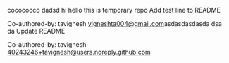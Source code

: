  cocococco dadsd
hi hello this is temporary repo
Add test line to README

Co-authored-by: tavignesh <vigneshta004@gmail.com>asdasdasdasda  dsa da
Update README

Co-authored-by: tavignesh <40243246+tavignesh@users.noreply.github.com>
